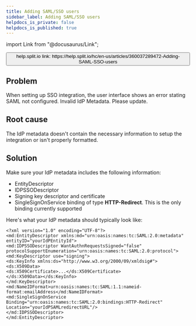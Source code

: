 ```yaml
---
title: Adding SAML/SSO users
sidebar_label: Adding SAML/SSO users
helpdocs_is_private: false
helpdocs_is_published: true
---
```


import Link from "@docusaurus/Link";

<p>
  <button style={{borderRadius:'8px', border:'1px', fontFamily:'Courier New', fontWeight:'800', textAlign:'left'}}> help.split.io link: https://help.split.io/hc/en-us/articles/360037289472-Adding-SAML-SSO-users </button>
</p>

## Problem

When setting up SSO integration, the user interface shows an error stating SAML not configured. Invalid IdP Metadata. Please update.

## Root cause

The IdP metadata doesn't contain the necessary information to setup the integration or isn't properly formatted.

## Solution

Make sure your IdP metadata includes the following information:

* EntityDescriptor
* IDPSSODescriptor
* Signing key descriptor and certificate
* SingleSignOnService binding of type **HTTP-Redirect**. This is the only binding currently supported

Here's what your IdP metadata should typically look like:

```
<?xml version="1.0" encoding="UTF-8"?>
<md:EntityDescriptor xmlns:md="urn:oasis:names:tc:SAML:2.0:metadata" entityID="yourIdPEntityId">
<md:IDPSSODescriptor WantAuthnRequestsSigned="false" protocolSupportEnumeration="urn:oasis:names:tc:SAML:2.0:protocol">
<md:KeyDescriptor use="signing">
<ds:KeyInfo xmlns:ds="http://www.w3.org/2000/09/xmldsig#"><ds:X509Data>
<ds:X509Certificate>...</ds:X509Certificate>
</ds:X509Data></ds:KeyInfo>
</md:KeyDescriptor>
<md:NameIDFormat>urn:oasis:names:tc:SAML:1.1:nameid-format:emailAddress</md:NameIDFormat>
<md:SingleSignOnService Binding="urn:oasis:names:tc:SAML:2.0:bindings:HTTP-Redirect" Location="yourIdPSAMLredirectURL"/>
</md:IDPSSODescriptor>
</md:EntityDescriptor>
```